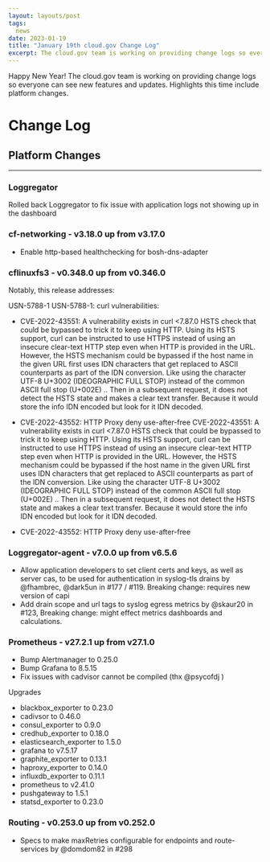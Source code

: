 ```yaml
---
layout: layouts/post
tags:
  news
date: 2023-01-19
title: "January 19th cloud.gov Change Log"
excerpt: The cloud.gov team is working on providing change logs so everyone can see new features and updates.
---
```


Happy New Year! The cloud.gov team is working on providing change logs so everyone can see new features and updates. Highlights this time include platform changes.

# Change Log

## Platform Changes

---

### Loggregator
Rolled back Loggregator to fix issue with application logs not showing up in the dashboard

### cf-networking - v3.18.0 up from v3.17.0

* Enable http-based healthchecking for bosh-dns-adapter

### cflinuxfs3 - v0.348.0 up from v0.346.0

Notably, this release addresses:

USN-5788-1 USN-5788-1: curl vulnerabilities:

* CVE-2022-43551: A vulnerability exists in curl <7.87.0 HSTS check that could be bypassed to trick it to keep using HTTP. Using its HSTS support, curl can be instructed to use HTTPS instead of using an insecure clear-text HTTP step even when HTTP is provided in the URL. However, the HSTS mechanism could be bypassed if the host name in the given URL first uses IDN characters that get replaced to ASCII counterparts as part of the IDN conversion. Like using the character UTF-8 U+3002 (IDEOGRAPHIC FULL STOP) instead of the common ASCII full stop (U+002E) .. Then in a subsequent request, it does not detect the HSTS state and makes a clear text transfer. Because it would store the info IDN encoded but look for it IDN decoded.

* CVE-2022-43552: HTTP Proxy deny use-after-free CVE-2022-43551: A vulnerability exists in curl <7.87.0 HSTS check that could be bypassed to trick it to keep using HTTP. Using its HSTS support, curl can be instructed to use HTTPS instead of using an insecure clear-text HTTP step even when HTTP is provided in the URL. However, the HSTS mechanism could be bypassed if the host name in the given URL first uses IDN characters that get replaced to ASCII counterparts as part of the IDN conversion. Like using the character UTF-8 U+3002 (IDEOGRAPHIC FULL STOP) instead of the common ASCII full stop (U+002E) .. Then in a subsequent request, it does not detect the HSTS state and makes a clear text transfer. Because it would store the info IDN encoded but look for it IDN decoded.

* CVE-2022-43552: HTTP Proxy deny use-after-free

### Loggregator-agent - v7.0.0 up from v6.5.6

* Allow application developers to set client certs and keys, as well as server cas, to be used for authentication in syslog-tls drains by @fhambrec, @dark5un in #177 / #119. Breaking change: requires new version of capi
* Add drain scope and url tags to syslog egress metrics by @skaur20 in #123, Breaking change: might effect metrics dashboards and calculations.

### Prometheus - v27.2.1 up from v27.1.0

* Bump Alertmanager to 0.25.0
* Bump Grafana to 8.5.15
* Fix issues with cadvisor cannot be compiled (thx @psycofdj )

Upgrades

* blackbox_exporter to 0.23.0
* cadivsor to 0.46.0
* consul_exporter to 0.9.0
* credhub_exporter to 0.18.0
* elasticsearch_exporter to 1.5.0
* grafana to v7.5.17
* graphite_exporter to 0.13.1
* haproxy_exporter to 0.14.0
* influxdb_exporter to 0.11.1
* prometheus to v2.41.0
* pushgateway to 1.5.1
* statsd_exporter to 0.23.0

### Routing - v0.253.0 up from v0.252.0

* Specs to make maxRetries configurable for endpoints and route-services by @domdom82 in #298



